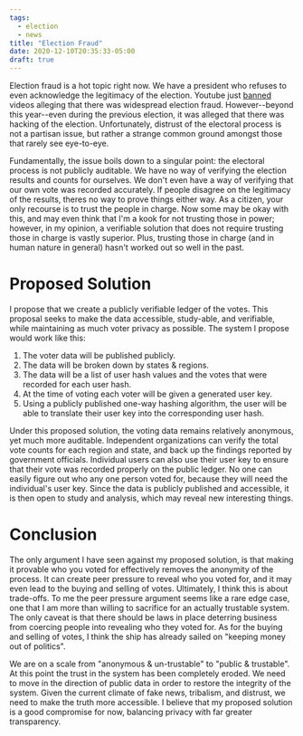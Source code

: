 ```yaml
---
tags:
  - election
  - news
title: "Election Fraud"
date: 2020-12-10T20:35:33-05:00
draft: true
---
```


Election fraud is a hot topic right now. We have a president who refuses to even acknowledge the legitimacy of the election. Youtube just [banned](https://blog.youtube/news-and-events/supporting-the-2020-us-election) videos alleging that there was widespread election fraud. However--beyond this year--even during the previous election, it was alleged that there was hacking of the election. Unfortunately, distrust of the electoral process is not a partisan issue, but rather a strange common ground amongst those that rarely see eye-to-eye. 

Fundamentally, the issue boils down to a singular point: the electoral process is not publicly auditable. We have no way of verifying the election results and counts for ourselves. We don't even have a way of verifying that our own vote was recorded accurately. If people disagree on the legitimacy of the results, theres no way to prove things either way. As a citizen, your only recourse is to trust the people in charge. Now some may be okay with this, and may even think that I'm a kook for not trusting those in power; however, in my opinion, a verifiable solution that does not require trusting those in charge is vastly superior. Plus, trusting those in charge (and in human nature in general) hasn't worked out so well in the past.

# Proposed Solution

I propose that we create a publicly verifiable ledger of the votes. This proposal seeks to make the data accessible, study-able, and verifiable, while maintaining as much voter privacy as possible. The system I propose would work like this:

1. The voter data will be published publicly.
2. The data will be broken down by states & regions.
3. The data will be a list of user hash values and the votes that were recorded for each user hash. 
4. At the time of voting each voter will be given a generated user key. 
5. Using a publicly published one-way hashing algorithm, the user will be able to translate their user key into the corresponding user hash.

Under this proposed solution, the voting data remains relatively anonymous, yet much more auditable. Independent organizations can verify the total vote counts for each region and state, and back up the findings reported by government officials. Individual users can also use their user key to ensure that their vote was recorded properly on the public ledger. No one can easily figure out who any one person voted for, because they will need the individual's user key. Since the data is publicly published and accessible, it is then open to study and analysis, which may reveal new interesting things. 

# Conclusion

The only argument I have seen against my proposed solution, is that making it provable who you voted for effectively removes the anonymity of the process. It can create peer pressure to reveal who you voted for, and it may even lead to the buying and selling of votes. Ultimately, I think this is about trade-offs. To me the peer pressure argument seems like a rare edge case, one that I am more than willing to sacrifice for an actually trustable system. The only caveat is that there should be laws in place deterring business from coercing people into revealing who they voted for. As for the buying and selling of votes, I think the ship has already sailed on "keeping money out of politics".

We are on a scale from "anonymous & un-trustable" to "public & trustable". At this point the trust in the system has been completely eroded. We need to move in the direction of public data in order to restore the integrity of the system. Given the current climate of fake news, tribalism, and distrust, we need to make the truth more accessible. I believe that my proposed solution is a good compromise for now, balancing privacy with far greater transparency. 

